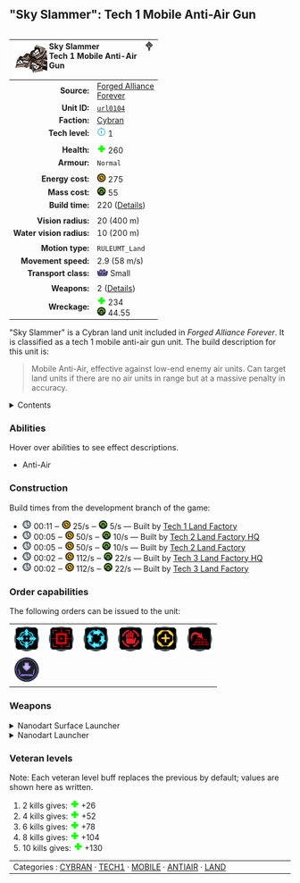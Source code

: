 "Sky Slammer": Tech 1 Mobile Anti-Air Gun
----
<table align="right">
    <thead>
        <tr>
            <th align="left" colspan="2">
                <img align="left" src="icons/units/URL0104_icon.png" title="Sky Slammer unit icon" /><img align="right" src="icons/strategicicons/icon_land1_antiair_rest.png" title="icon_land1_antiair" />Sky Slammer<br />Tech 1 Mobile Anti-Air Gun
            </th>
        </tr>
    </thead>
    <tbody>
        <tr>
            <td align="right"><strong>Source:</strong></td>
            <td><a href="Forged Alliance Forever">Forged Alliance<br />Forever</a></td>
        </tr>
        <tr>
            <td align="right"><strong>Unit ID:</strong></td>
            <td><a href="https://github.com/FAForever/fa/D:/faf-development/fa/units/URL0104/URL0104_unit.bp"><code>url0104</code></a></td>
        </tr>
        <tr>
            <td align="right"><strong>Faction:</strong></td>
            <td><a href="categories.CYBRAN">Cybran</a></td>
        </tr>
        <tr>
            <td align="right"><strong>Tech level:</strong></td>
            <td><img src="icons/T1.png" title="Tech 1" /> 1</td>
        </tr>
        <tr><td align="center" colspan="2"></td></tr>
        <tr>
            <td align="right"><strong>Health:</strong></td>
            <td><img src="icons/health.png" title="Health" /> 260</td>
        </tr>
        <tr>
            <td align="right"><strong>Armour:</strong></td>
            <td><code>Normal</code></td>
        </tr>
        <tr><td align="center" colspan="2"></td></tr>
        <tr>
            <td align="right"><strong>Energy cost:</strong></td>
            <td><img src="icons/energy.png" title="Energy" /> 275</td>
        </tr>
        <tr>
            <td align="right"><strong>Mass cost:</strong></td>
            <td><img src="icons/mass.png" title="Mass" /> 55</td>
        </tr>
        <tr>
            <td align="right"><strong>Build time:</strong></td>
            <td>220 (<a href="#construction">Details</a>)</td>
        </tr>
        <tr><td align="center" colspan="2"></td></tr>
        <tr>
            <td align="right"><strong>Vision radius:</strong></td>
            <td> <span title="0.40 km, 0.25 mi">20 (400 m)</span></td>
        </tr>
        <tr>
            <td align="right"><strong>Water vision radius:</strong></td>
            <td> <span title="0.20 km, 0.12 mi">10 (200 m)</span></td>
        </tr>
        <tr><td align="center" colspan="2"></td></tr>
        <tr>
            <td align="right"><strong>Motion type:</strong></td>
            <td><code>RULEUMT_Land</code></td>
        </tr>
        <tr>
            <td align="right"><strong>Movement speed:</strong></td>
            <td> <span title="209 km/h, 130 mph">2.9 (58 m/s)</span></td>
        </tr>
        <tr>
            <td align="right"><strong>Transport class:</strong></td>
            <td><img src="icons/attached.png" title="Attached" /> Small</td>
        </tr>
        <tr><td align="center" colspan="2"></td></tr>
        <tr>
            <td align="right"><strong>Weapons:</strong></td>
            <td>2 (<a href="#weapons">Details</a>)</td>
        </tr>
        <tr>
            <td align="right"><strong>Wreckage:</strong></td>
            <td><img src="icons/health.png" title="Health" /> 234<br /><img src="icons/mass.png" title="Mass" /> 44.55</td>
        </tr>
    </tbody>
</table>

"Sky Slammer" is a Cybran land unit included in *Forged Alliance Forever*.
It is classified as a tech 1 mobile anti-air gun unit.
The build description for this unit is:

<blockquote>Mobile Anti-Air, effective against low-end enemy air units. Can target land units if there are no air units in range but at a massive penalty in accuracy.</blockquote>

<details>
<summary>Contents</summary>

1. – <a href="#abilities">Abilities</a>
2. – <a href="#construction">Construction</a>
3. – <a href="#order-capabilities">Order capabilities</a>
4. – <a href="#weapons">Weapons</a>
5. – <a href="#veteran-levels">Veteran levels</a>
</details>

### Abilities
Hover over abilities to see effect descriptions.

* <span title="Can shoot aircraft, including high-altitude air">Anti-Air</span>

### Construction
Build times from the development branch of the game:
* <img src="icons/time.png" title="Time" /> 00:11 ‒ <img src="icons/energy.png" title="Energy" /> 25/s ‒ <img src="icons/mass.png" title="Mass" /> 5/s — Built by <a href="URB0101">Tech 1 Land Factory</a>
* <img src="icons/time.png" title="Time" /> 00:05 ‒ <img src="icons/energy.png" title="Energy" /> 50/s ‒ <img src="icons/mass.png" title="Mass" /> 10/s — Built by <a href="URB0201">Tech 2 Land Factory HQ</a>
* <img src="icons/time.png" title="Time" /> 00:05 ‒ <img src="icons/energy.png" title="Energy" /> 50/s ‒ <img src="icons/mass.png" title="Mass" /> 10/s — Built by <a href="ZRB9501">Tech 2 Land Factory</a>
* <img src="icons/time.png" title="Time" /> 00:02 ‒ <img src="icons/energy.png" title="Energy" /> 112/s ‒ <img src="icons/mass.png" title="Mass" /> 22/s — Built by <a href="URB0301">Tech 3 Land Factory HQ</a>
* <img src="icons/time.png" title="Time" /> 00:02 ‒ <img src="icons/energy.png" title="Energy" /> 112/s ‒ <img src="icons/mass.png" title="Mass" /> 22/s — Built by <a href="ZRB9601">Tech 3 Land Factory</a>

### Order capabilities
The following orders can be issued to the unit:
<table>
<td><img float="left" src="icons/orders/move.png" title="Move" /></td>
<td><img float="left" src="icons/orders/attack.png" title="Attack
Left click for attack order. Right click to toggle target priorities for sniping." /></td>
<td><img float="left" src="icons/orders/patrol.png" title="Patrol" /></td>
<td><img float="left" src="icons/orders/stop.png" title="Stop" /></td>
<td><img float="left" src="icons/orders/guard.png" title="Assist" /></td>
<td><img float="left" src="icons/orders/stand-ground.png" title="Fire State" /></td>
<tr>
<td><img float="left" src="icons/orders/load.png" title="Call Transport
Load into or onto another unit" /></td>
</table>

### Weapons
<details>
<summary>Nanodart Surface Launcher</summary>
<p>
    <table>
        <tr>
            <td align="right"><strong>Target type:</strong></td>
            <td><code>RULEWTT_Unit</code><br />(Anti-Surface)</td>
        </tr>
        <tr>
            <td align="right"><strong>Projectile:</strong></td>
            <td><a href="Projectiles#caa-nano-dart-05"><code>CAANanoDart05</code></a></td>
        </tr>
        <tr>
            <td align="right"><strong>DPS estimate:</strong></td>
            <td>18 <span title="Note: This only counts listed stats.">(<u>?</u>)</span></td>
        </tr>
        <tr>
            <td align="right"><strong>Damage:</strong></td>
            <td>9 <span title="Note: This doesn't count some scripted effects.">(<u>?</u>)</span></td>
        </tr>
        <tr>
            <td align="right"><strong>Damage type:</strong></td>
            <td><code>Normal</code></td>
        </tr>
        <tr>
            <td align="right"><strong>Max range:</strong></td>
            <td> <span title="0.36 km, 0.22 mi">18 (360 m)</span></td>
        </tr>
        <tr>
            <td align="right"><strong>Firing cycle:</strong></td>
            <td>Once every 0.5s <span title="Note: This doesn't count additional delays such as charging, reloading, and others.">(<u>?</u>)</span></td>
        </tr>
    </table>
</p>
</details>
<details>
<summary>Nanodart Launcher</summary>
<p>
    <table>
        <tr>
            <td align="right"><strong>Target type:</strong></td>
            <td><code>RULEWTT_Unit</code><br />(Anti-Air)</td>
        </tr>
        <tr>
            <td align="right"><strong>Projectile:</strong></td>
            <td><a href="Projectiles#caa-nano-dart-01"><code>CAANanoDart01</code></a></td>
        </tr>
        <tr>
            <td align="right"><strong>DPS estimate:</strong></td>
            <td>32 <span title="Note: This only counts listed stats.">(<u>?</u>)</span></td>
        </tr>
        <tr>
            <td align="right"><strong>Damage:</strong></td>
            <td>16 <span title="Note: This doesn't count some scripted effects.">(<u>?</u>)</span></td>
        </tr>
        <tr>
            <td align="right"><strong>Damage type:</strong></td>
            <td><code>Normal</code></td>
        </tr>
        <tr>
            <td align="right"><strong>Max range:</strong></td>
            <td> <span title="640 m, 0.40 mi">32 (0.64 km)</span></td>
        </tr>
        <tr>
            <td align="right"><strong>Firing cycle:</strong></td>
            <td>Once every 0.5s <span title="Note: This doesn't count additional delays such as charging, reloading, and others.">(<u>?</u>)</span></td>
        </tr>
    </table>
</p>
</details>


### Veteran levels
Note: Each veteran level buff replaces the previous by default; values are shown here as written.

1. 2 kills gives: <img src="icons/health.png" title="Health" /> +26
2. 4 kills gives: <img src="icons/health.png" title="Health" /> +52
3. 6 kills gives: <img src="icons/health.png" title="Health" /> +78
4. 8 kills gives: <img src="icons/health.png" title="Health" /> +104
5. 10 kills gives: <img src="icons/health.png" title="Health" /> +130

<table align="center">
<td width="1215px">Categories : 
<a href="categories.CYBRAN">CYBRAN</a> · 
<a href="_categories.TECH1">TECH1</a> · 
<a href="_categories.MOBILE">MOBILE</a> · 
<a href="_categories.ANTIAIR">ANTIAIR</a> · 
<a href="_categories.LAND">LAND</a></td>
</table>
